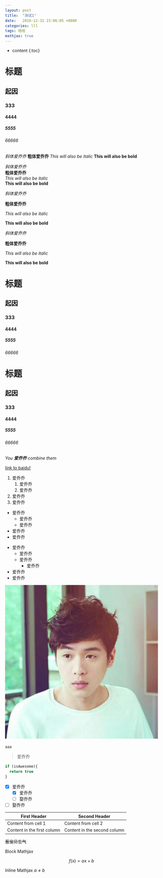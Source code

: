 ```yaml
---
layout: post
title:  "测试1"
date:   2016-12-31 23:06:05 +0800
categories: lll
tags: 哈哈
mathjax: true
---
```


* content
{:toc}

# 标题

## 起因

### 333

#### 4444

##### 5555

###### 66666

*斜体爱乔乔*
**粗体爱乔乔**
_This will also be italic_
__This will also be bold__

*斜体爱乔乔*  
**粗体爱乔乔**  
_This will also be italic_  
__This will also be bold__  

*斜体爱乔乔*

**粗体爱乔乔**

_This will also be italic_

__This will also be bold__

*斜体爱乔乔*  

**粗体爱乔乔**  

_This will also be italic_  

__This will also be bold__  

# 标题  
## 起因  
### 333  
#### 4444  
##### 5555  
###### 66666  

# 标题
## 起因
### 333
#### 4444
##### 5555
###### 66666






_You **爱乔乔** combine them_

 [link to baidu!](http://baidu.com)

 1. 爱乔乔
      1. 爱乔乔
      2. 爱乔乔
 2. 爱乔乔
 3. 爱乔乔

* 爱乔乔
  * 爱乔乔
  * 爱乔乔
* 爱乔乔
* 爱乔乔

- 爱乔乔
  - 爱乔乔
  - 爱乔乔
    - 爱乔乔
- 爱乔乔
- 爱乔乔

![Image of Yaktocat](/img/test.jpg)

`aaa`

> 爱乔乔

```javascript
if (isAwesome){
  return true
}
```


- [x] 爱乔乔
  - [x] 爱乔乔
  - [ ] 娶乔乔
- [ ] 娶乔乔

First Header | Second Header
------------ | -------------
Content from cell 1 | Content from cell 2
Content in the first column | Content in the second column

~~惹宝贝生气~~

Block Mathjax 

$$
f(x) = ax + b
$$

Inline Mathjax $a \neq b$